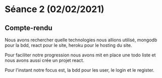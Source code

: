 # Séance 2 (02/02/2021)

## Compte-rendu

Nous avons rechercher quelle technologies nous allions utilisé, mongodb pour la bdd, react pour le site, heroku pour le hosting du site.

Pour faciliter notre progression nous avons mit en place une todo liste et nous avons aussi crée un projet react.

Pour l'instant notre focus est, la bdd pour les user, le login et le register.
